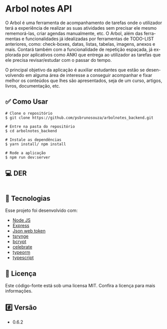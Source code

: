 # Arbol notes API

O Arbol é uma ferramenta de acompanhamento de tarefas onde o utilizador terá a experiência
de realizar as suas atividades sem precisar ele mesmo rememorá-las, criar agendas
manualmente, etc. O Arbol, além das ferra-mentas e funcionalidades
já idealizadas por ferramentas de TODO-LIST anteriores, como: check-boxes,
datas, listas, tabelas, imagens, anexos e mais. Contará também com a funcionalidade
de repetição espaçada, já ex-plorada por aplicativos como ANKI que entrega ao utilizador
as tarefas que ele precisa revisar/estudar com o passar do tempo.

O principal objetivo da aplicação é auxiliar estudantes que estão se desen-volvendo
em alguma área de interesse a conseguir acompanhar e fixar melhor os conteúdos que
lhes são apresentados,
seja de um curso, artigos, livros, documentação, etc.

## ✅ Como Usar

  ```
# Clone o repositório
$ git clone https://github.com/psbrunosouza/arbolnotes_backend.git

# Entre na pasta do repositório
$ cd arbolnotes_backend

# Instale as dependências
$ yarn install/ npm install

# Rode a aplicação
$ npm run dev:server
  ```

## 💻 DER
<div style="display: flex; justify-content: center; align-items: center">
  <img alt="" src="https://user-images.githubusercontent.com/45085894/163734265-ebc3e3c6-cd4a-400a-8917-e630df1616da.png">
</div>

## 🚀 Tecnologias
Esse projeto foi desenvolvido com:

- <a href="https://nodejs.org">Node JS</a>
- <a href="https://expressjs.com/pt-br/">Express</a>
- <a href="https://jwt.io/">Json web token</a>
- <a href="https://github.com/microsoft/tsyringe">tsrynge</a>
- <a href="https://www.npmjs.com/package/bcrypt">bcrypt</a>
- <a href="https://www.npmjs.com/package/celebrate">celebrate</a>
- <a href="https://typeorm.io/">typeorm</a>
- <a href="https://www.typescriptlang.org/">typescript</a>

## 📝 Licença
Este código-fonte está sob uma licensa MIT. Confira a licença para mais informações.

## #️⃣ Versão
- 0.6.2
